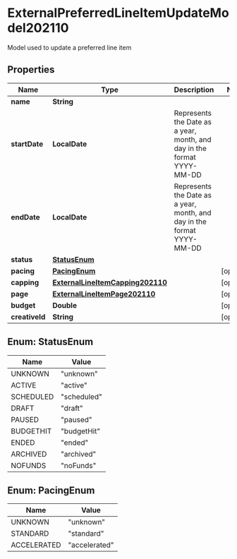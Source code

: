 

# ExternalPreferredLineItemUpdateModel202110

Model used to update a preferred line item

## Properties

| Name | Type | Description | Notes |
|------------ | ------------- | ------------- | -------------|
|**name** | **String** |  |  |
|**startDate** | **LocalDate** | Represents the Date as a year, month, and day in the format YYYY-MM-DD |  |
|**endDate** | **LocalDate** | Represents the Date as a year, month, and day in the format YYYY-MM-DD |  |
|**status** | [**StatusEnum**](#StatusEnum) |  |  |
|**pacing** | [**PacingEnum**](#PacingEnum) |  |  [optional] |
|**capping** | [**ExternalLineItemCapping202110**](ExternalLineItemCapping202110.md) |  |  [optional] |
|**page** | [**ExternalLineItemPage202110**](ExternalLineItemPage202110.md) |  |  [optional] |
|**budget** | **Double** |  |  [optional] |
|**creativeId** | **String** |  |  [optional] |



## Enum: StatusEnum

| Name | Value |
|---- | -----|
| UNKNOWN | &quot;unknown&quot; |
| ACTIVE | &quot;active&quot; |
| SCHEDULED | &quot;scheduled&quot; |
| DRAFT | &quot;draft&quot; |
| PAUSED | &quot;paused&quot; |
| BUDGETHIT | &quot;budgetHit&quot; |
| ENDED | &quot;ended&quot; |
| ARCHIVED | &quot;archived&quot; |
| NOFUNDS | &quot;noFunds&quot; |



## Enum: PacingEnum

| Name | Value |
|---- | -----|
| UNKNOWN | &quot;unknown&quot; |
| STANDARD | &quot;standard&quot; |
| ACCELERATED | &quot;accelerated&quot; |



